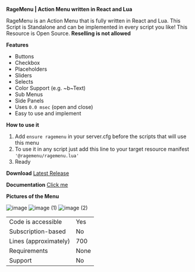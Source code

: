 **RageMenu | Action Menu written in React and Lua**

RageMenu is an Action Menu that is fully written in React and Lua. This Script is Standalone and can be implemented in every script you like! This Resource is Open Source. **Reselling is not allowed**

**Features**

- Buttons
- Checkbox
- Placeholders
- Sliders
- Selects
- Color Support (e.g. ~b~Text)
- Sub Menus
- Side Panels
- Uses `0.0 msec` (open and close)
- Easy to use and implement

**How to use it**

1. Add `ensure ragemenu` in your server.cfg before the scripts that will use this menu
2. To use it in any script just add this line to your target resource manifest `'@ragemenu/ragemenu.lua'`
3. Ready

**Download**
[Latest Release](https://github.com/EnteNico/RageMenu)

**Documentation**
[Click me](https://docs.entenico.xyz/)

**Pictures of the Menu**

![image](https://cdn.discordapp.com/attachments/1143928820953514075/1152941615523057684/image.png)
![image (1)](https://cdn.discordapp.com/attachments/1143928820953514075/1152941666416726026/image.png)
![image (2)](https://cdn.discordapp.com/attachments/1143928820953514075/1152941703674724422/image.png)

|                       |      |
| --------------------- | ---- |
| Code is accessible    | Yes  |
| Subscription-based    | No   |
| Lines (approximately) | 700  |
| Requirements          | None |
| Support               | No   |
